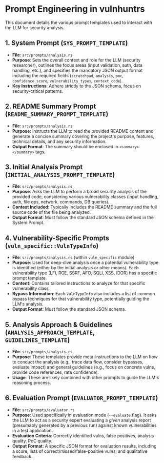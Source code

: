 # Prompt Engineering in vulnhuntrs

This document details the various prompt templates used to interact with the LLM for security analysis.

## 1. System Prompt (`SYS_PROMPT_TEMPLATE`)

- **File**: `src/prompts/analysis.rs`
- **Purpose**: Sets the overall context and role for the LLM (security researcher), outlines the focus areas (input validation, auth, data handling, etc.), and specifies the mandatory JSON output format including the required fields (`scratchpad`, `analysis`, `poc`, `confidence_score`, `vulnerability_types`, `context_code`).
- **Key Instructions**: Adhere strictly to the JSON schema, focus on security-critical patterns.

## 2. README Summary Prompt (`README_SUMMARY_PROMPT_TEMPLATE`)

- **File**: `src/prompts/analysis.rs`
- **Purpose**: Instructs the LLM to read the provided README content and generate a concise summary covering the project's purpose, features, technical details, and any security information.
- **Output Format**: The summary should be enclosed in `<summary></summary>` tags.

## 3. Initial Analysis Prompt (`INITIAL_ANALYSIS_PROMPT_TEMPLATE`)

- **File**: `src/prompts/analysis.rs`
- **Purpose**: Asks the LLM to perform a broad security analysis of the provided code, considering various vulnerability classes (input handling, auth, file ops, network, commands, DB queries).
- **Context Included**: Typically includes the README summary and the full source code of the file being analyzed.
- **Output Format**: Must follow the standard JSON schema defined in the System Prompt.

## 4. Vulnerability-Specific Prompts (`vuln_specific::VulnTypeInfo`)

- **File**: `src/prompts/analysis.rs` (within `vuln_specific` module)
- **Purpose**: Used for deep-dive analysis once a potential vulnerability type is identified (either by the initial analysis or other means). Each vulnerability type (LFI, RCE, SSRF, AFO, SQLI, XSS, IDOR) has a specific prompt template.
- **Content**: Contains tailored instructions to analyze for that specific vulnerability class.
- **Bypass Information**: Each `VulnTypeInfo` also includes a list of common bypass techniques for that vulnerability type, potentially guiding the LLM's analysis.
- **Output Format**: Must follow the standard JSON schema.

## 5. Analysis Approach & Guidelines (`ANALYSIS_APPROACH_TEMPLATE`, `GUIDELINES_TEMPLATE`)

- **File**: `src/prompts/analysis.rs`
- **Purpose**: These templates provide meta-instructions to the LLM on *how* to conduct the analysis (e.g., trace data flow, consider bypasses, evaluate impact) and general guidelines (e.g., focus on concrete vulns, provide code references, rate confidence).
- **Usage**: These are likely combined with other prompts to guide the LLM's reasoning process.

## 6. Evaluation Prompt (`EVALUATOR_PROMPT_TEMPLATE`)

- **File**: `src/prompts/evaluator.rs`
- **Purpose**: Used specifically in evaluation mode (`--evaluate` flag). It asks the LLM to act as a security expert evaluating a *given* analysis report (presumably generated by a previous run) against known vulnerabilities in a test application.
- **Evaluation Criteria**: Correctly identified vulns, false positives, analysis quality, PoC quality.
- **Output Format**: A specific JSON format for evaluation results, including a score, lists of correct/missed/false-positive vulns, and qualitative feedback.
